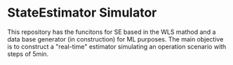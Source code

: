 # StateEstimator Simulator

This repository has the funcitons for SE based in the WLS mathod and a data base generator (in construction) for ML purposes. The main objective is to construct a "real-time" estimator
simulating an operation scenario with steps of 5min.
